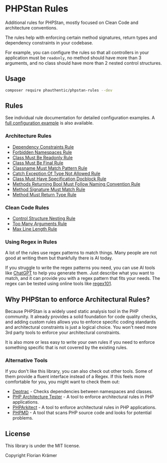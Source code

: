 # PHPStan Rules

Additional rules for PHPStan, mostly focused on Clean Code and architecture conventions.

The rules help with enforcing certain method signatures, return types and dependency constraints in your codebase.

For example, you can configure the rules so that all controllers in your application must be `readonly`, no method should have more than 3 arguments, and no class should have more than 2 nested control structures.

## Usage

```bash
composer require phauthentic/phpstan-rules --dev
```

## Rules

See individual rule documentation for detailed configuration examples. A [full configuration example](docs/Rules.md) is also available.

### Architecture Rules

- [Dependency Constraints Rule](docs/rules/Dependency-Constraints-Rule.md)
- [Forbidden Namespaces Rule](docs/rules/Forbidden-Namespaces-Rule.md)
- [Class Must Be Readonly Rule](docs/rules/Class-Must-Be-Readonly-Rule.md)
- [Class Must Be Final Rule](docs/rules/Class-Must-Be-Final-Rule.md)
- [Classname Must Match Pattern Rule](docs/rules/Classname-Must-Match-Pattern-Rule.md)
- [Catch Exception Of Type Not Allowed Rule](docs/rules/Catch-Exception-Of-Type-Not-Allowed-Rule.md)
- [Class Must Have Specification Docblock Rule](docs/rules/Class-Must-Have-Specification-Docblock-Rule.md)
- [Methods Returning Bool Must Follow Naming Convention Rule](docs/rules/Methods-Returning-Bool-Must-Follow-Naming-Convention-Rule.md)
- [Method Signature Must Match Rule](docs/rules/Method-Signature-Must-Match-Rule.md)
- [Method Must Return Type Rule](docs/rules/Method-Must-Return-Type-Rule.md)

### Clean Code Rules

- [Control Structure Nesting Rule](docs/rules/Control-Structure-Nesting-Rule.md)
- [Too Many Arguments Rule](docs/rules/Too-Many-Arguments-Rule.md)
- [Max Line Length Rule](docs/rules/Max-Line-Length-Rule.md)

### Using Regex in Rules

A lot of the rules use regex patterns to match things. Many people are not good at writing them but thankfully there is AI today.

If you struggle to write the regex patterns you need, you can use AI tools like [ChatGPT](https://chat.openai.com/) to help you generate them. Just describe what you want to match, and it can provide you with a regex pattern that fits your needs.  The regex can be tested using online tools like [regex101](https://regex101.com/).

## Why PHPStan to enforce Architectural Rules?

Because PHPStan is a widely used static analysis tool in the PHP community. It already provides a solid foundation for code quality checks, and adding custom rules allows you to enforce specific coding standards and architectural constraints is just a logical choice. You won't need more 3rd party tools to enforce your architectural constraints.

It is also more or less easy to write your own rules if you need to enforce something specific that is not covered by the existing rules.

### Alternative Tools

If you don't like this library, you can also check out other tools. Some of them provide a fluent interface instead of a Regex. If this feels more comfortable for you, you might want to check them out:

* [Deptrac](https://github.com/deptrac/deptrac) - Checks dependencies between namespaces and classes.
* [PHP Architecture Tester](https://www.phpat.dev/) - A tool to enforce architectural rules in PHP applications.
* [PHPArkitect](https://github.com/phparkitect/arkitect) - A tool to enforce architectural rules in PHP applications.
* [PHPMD](https://phpmd.org/) - A tool that scans PHP source code and looks for potential problems.

## License

This library is under the MIT license.

Copyright Florian Krämer